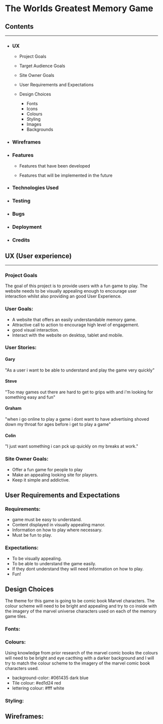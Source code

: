 # The Worlds Greatest Memory Game

## Contents
---
* ### UX
  * Project Goals
  * Target Audience Goals
  * Site Owner Goals
  * User Requirements and Expectations
  * Design Choices

       + Fonts
       + Icons
       + Colours
       + Styling
       + Images
       + Backgrounds

* ### Wireframes 
* ### Features 

   * Features that have been developed
   
   * Features that will be implemented in the future

* ### Technologies Used 
* ### Testing 
* ### Bugs 
* ### Deployment 
* ### Credits 




## UX (User experience)
---
### Project Goals
The goal of this project is to provide users with a fun game to play.
The website needs to be visually appealing enough to encourage user interaction whilst 
also providing an good User Experience.


### User Goals:
* A website that offers an easily understandable memory game.
* Attractive call to action to encourage high level of engagement.
* good visual interaction.
* Interact with the website on desktop, tablet and mobile.
    

### User Stories:

#### Gary
"As a user i want to be able to understand and play the game very quickly"

#### Steve

"Too may games out there are hard to get to grips with and i'm looking for something easy and fun"

#### Graham

"when i go online to play a game i dont want to have advertising shoved down my throat for ages before i get to play a game"

#### Colin

"I just want something i can pck up quickly on my breaks at work."

### Site Owner Goals:

* Offer a fun game for people to play
*  Make an appealing looking site for players.
* Keep it simple and addictive.


## User Requirements and Expectations

### Requirements:
* game must be easy to understand.
* Content displayed in visually appealing manor.
* Information on how to play where necessary.
* Must be fun to play.

### Expectations:

* To be visually appealing.
* To be able to understand the game easily.
* If they dont understand they will need information on how to play.
* Fun!

## Design Choices 
The theme for this game is going to be comic book Marvel characters. 
The colour scheme will need to be bright and appealing and try to 
co inside with the imagery of the marvel universe characters used on each of the 
memory game tiles. 

### Fonts:

### Colours:
Using knowledge from prior research of the marvel comic books the colours will
need to be bright and eye cacthing with a darker background and I will try to match the colour scheme to
the imagery of the marvel comic book characters used.

* background-color: #061435 dark blue 
* Tile colour: #ed1d24 red
* lettering colour: #fff white


### Styling:


## Wireframes:


